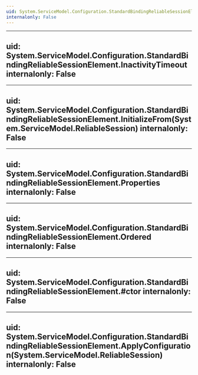 ```yaml
---
uid: System.ServiceModel.Configuration.StandardBindingReliableSessionElement
internalonly: False
---
```


---
uid: System.ServiceModel.Configuration.StandardBindingReliableSessionElement.InactivityTimeout
internalonly: False
---

---
uid: System.ServiceModel.Configuration.StandardBindingReliableSessionElement.InitializeFrom(System.ServiceModel.ReliableSession)
internalonly: False
---

---
uid: System.ServiceModel.Configuration.StandardBindingReliableSessionElement.Properties
internalonly: False
---

---
uid: System.ServiceModel.Configuration.StandardBindingReliableSessionElement.Ordered
internalonly: False
---

---
uid: System.ServiceModel.Configuration.StandardBindingReliableSessionElement.#ctor
internalonly: False
---

---
uid: System.ServiceModel.Configuration.StandardBindingReliableSessionElement.ApplyConfiguration(System.ServiceModel.ReliableSession)
internalonly: False
---
